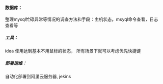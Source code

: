 #### 数据库：

整理mysql忙碌异常等情况的调查方法和手段：主机状态，msyql命令查看，日志查看等





##### 工具：

idea 使用达到基本不用鼠标的状态， 所有场景下就可以考虑优先快捷键





##### 部署运维：

自动化部署到阿里云服务器, jekins